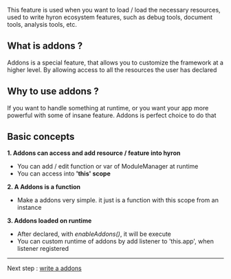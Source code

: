This feature is used when you want to load / load the necessary resources, used to write hyron ecosystem features, such as debug tools, document tools, analysis tools, etc.


## What is addons ?

Addons is a special feature, that allows you to customize the framework at a higher level. By allowing access to all the resources the user has declared

## Why to use addons ?

If you want to handle something at runtime, or you want your app more powerful with some of insane feature. Addons is perfect choice to do that

## Basic concepts

**1. Addons can access and add resource / feature into hyron**

- You can add / edit function or var of ModuleManager at runtime
- You can access into **'this' scope**

**2. A Addons is a function**

- Make a addons very simple. it just is a function with this scope from an instance

**3. Addons loaded on runtime**

- After declared, with *enableAddons()*, it will be execute
- You can custom runtime of addons by add listener to 'this.app', when listener registered

---

Next step : [write a addons]()
